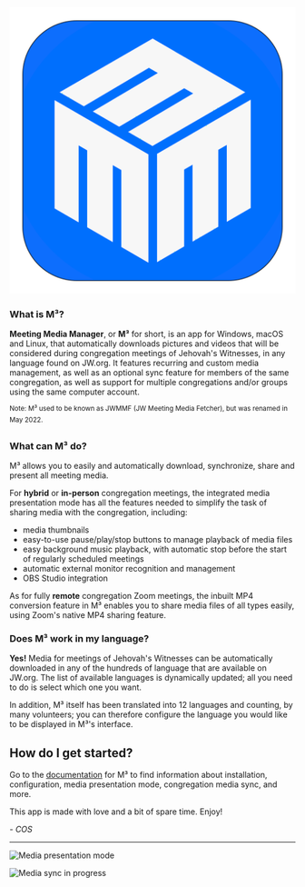 <img style='max-height: 20vh' src="https://github.com/sircharlo/meeting-media-manager/blob/master/build/icon.png?raw=true" />

<h3 id="mmm">What is M³?</h3>

<p><strong>Meeting Media Manager</strong>, or <strong>M³</strong> for short, is an app for Windows, macOS and Linux, that automatically downloads pictures and videos that will be considered during congregation meetings of Jehovah's Witnesses, in any language
  found on JW.org. It features recurring and custom media management, as well as an optional sync feature for members of the same congregation, as well as support for multiple congregations and/or groups using the same computer account.</p>
  <sup>Note: M³ used to be known as JWMMF (JW Meeting Media Fetcher), but was renamed in May 2022.</sup>

  <h3 id="mmm">What can M³ do?</h3>


<p>M³ allows you to easily and automatically download, synchronize, share and present all meeting media.</p>
<p>For <strong>hybrid</strong> or <strong>in-person</strong> congregation meetings, the integrated media presentation mode has all the features needed to simplify the task of
  sharing media with the congregation, including:</p>
  <ul>
  <li>media thumbnails</li>
  <li>easy-to-use pause/play/stop buttons to manage playback of media files</li>
  <li>easy background music playback, with automatic stop before the start of regularly scheduled meetings</li>
  <li>automatic external monitor recognition and management</li>
  <li>OBS Studio integration</li></ul>

<p>As for fully <strong>remote</strong> congregation Zoom meetings, the inbuilt MP4 conversion feature in M³ enables you to share media files of all types easily, using Zoom's native MP4 sharing feature.</p>

<h3 id="language">Does M³ work in my language?</h3>

<p><strong>Yes!</strong> Media for meetings of Jehovah's Witnesses can be automatically downloaded in any of the hundreds of language that are available on JW.org. The list of available languages is dynamically updated; all you need to do is select
  which one you want.</p>

<p>In addition, M³ itself has been translated into 12 languages and counting, by many volunteers; you can therefore configure the language you would like to be displayed in M³'s interface.</p>




## How do I get started?

Go to the [documentation](https://sircharlo.github.io/meeting-media-manager/) for M³ to find information about installation, configuration, media presentation mode, congregation media sync, and more.

This app is made with love and a bit of spare time. Enjoy!

*- COS*

---

![Media presentation mode](https://github.com/sircharlo/meeting-media-manager/blob/master/docs/screenshots/standby-mode.png?raw=true)

![Media sync in progress](https://github.com/sircharlo/meeting-media-manager/blob/master/docs/screenshots/hero-main.gif?raw=true)
